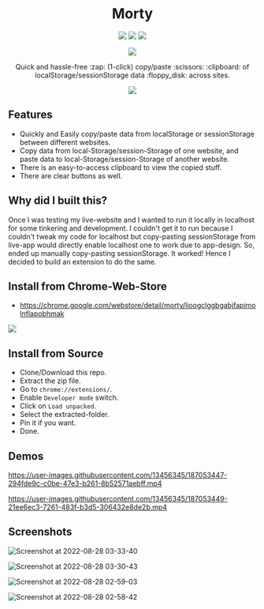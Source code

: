 <h1 align='center'>Morty</h1>

<p align='center'><img src='https://img.shields.io/chrome-web-store/users/lioogclggbgabjfapimolnflapobhmak?color=%2376FF03' /> <img src='https://img.shields.io/chrome-web-store/v/lioogclggbgabjfapimolnflapobhmak?color=%230091EA' /> <img src='https://img.shields.io/chrome-web-store/rating/lioogclggbgabjfapimolnflapobhmak?color=%23FFEA00' /></p>

<p align='center'><a href="https://chrome.google.com/webstore/detail/morty/lioogclggbgabjfapimolnflapobhmak"><img src="https://storage.googleapis.com/web-dev-uploads/image/WlD8wC6g8khYWPJUsQceQkhXSlv1/UV4C4ybeBTsZt43U4xis.png"></a></p>

<p align='center'>Quick and hassle-free :zap: (1-click) copy/paste :scissors: :clipboard: of localStorage/sessionStorage data :floppy_disk: across sites.<p>

<p align='center'><img src='https://user-images.githubusercontent.com/13456345/187047978-84074b78-4ae5-4b37-9fb4-469617bfdb0c.png' /></p>

## Features

- Quickly and Easily copy/paste data from localStorage or sessionStorage between different websites.
- Copy data from local-Storage/session-Storage of one website, and paste data to local-Storage/session-Storage of another website.
- There is an easy-to-access clipboard to view the copied stuff.
- There are clear buttons as well.

## Why did I built this?

Once I was testing my live-website and I wanted to run it locally in localhost for some tinkering and development. I couldn't get it to run because I couldn't tweak my code for localhost but copy-pasting sessionStorage from live-app would directly enable localhost one to work due to app-design. So, ended up manually copy-pasting sessionStorage. It worked! Hence I decided to build an extension to do the same.

## Install from Chrome-Web-Store

- https://chrome.google.com/webstore/detail/morty/lioogclggbgabjfapimolnflapobhmak

<a href="https://chrome.google.com/webstore/detail/morty/lioogclggbgabjfapimolnflapobhmak"><img src="https://storage.googleapis.com/web-dev-uploads/image/WlD8wC6g8khYWPJUsQceQkhXSlv1/UV4C4ybeBTsZt43U4xis.png"></a>

## Install from Source

- Clone/Download this repo.
- Extract the zip file.
- Go to `chrome://extensions/`.
- Enable `Developer mode` switch.
- Click on `Load unpacked`.
- Select the extracted-folder.
- Pin it if you want.
- Done.

## Demos

https://user-images.githubusercontent.com/13456345/187053447-294fde9c-c0be-47e3-b261-8b52571aebff.mp4

https://user-images.githubusercontent.com/13456345/187053449-21ee6ec3-7261-483f-b3d5-306432e8de2b.mp4

## Screenshots

![Screenshot at 2022-08-28 03-33-40](https://user-images.githubusercontent.com/13456345/187050466-40a87f61-1a2d-4f98-bbbc-0eb44434a62b.png)

![Screenshot at 2022-08-28 03-30-43](https://user-images.githubusercontent.com/13456345/187050465-e130e328-96b1-4ea2-8fc5-8ba2ea96360c.png)

![Screenshot at 2022-08-28 02-59-03](https://user-images.githubusercontent.com/13456345/187050463-34d9e3bc-3a25-490d-b2f0-d79061b11483.png)

![Screenshot at 2022-08-28 02-58-42](https://user-images.githubusercontent.com/13456345/187050462-89b13285-c279-45e7-9c1a-62bce4c4bc12.png)
